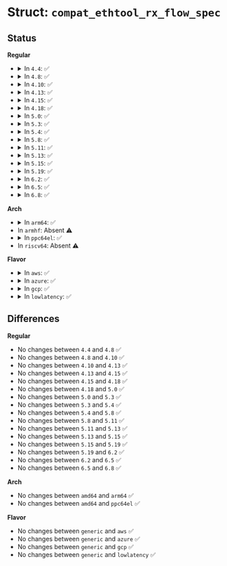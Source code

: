 # Struct: <code>compat_ethtool_rx_flow_spec</code>

## Status
<b>Regular</b>
<ul>
<li>
<details>
<summary>In <code>4.4</code>: ✅</summary>

```c
struct compat_ethtool_rx_flow_spec {
    u32 flow_type;
    union ethtool_flow_union h_u;
    struct ethtool_flow_ext h_ext;
    union ethtool_flow_union m_u;
    struct ethtool_flow_ext m_ext;
    compat_u64 ring_cookie;
    u32 location;
};
```
</details>
</li>
<li>
<details>
<summary>In <code>4.8</code>: ✅</summary>

```c
struct compat_ethtool_rx_flow_spec {
    u32 flow_type;
    union ethtool_flow_union h_u;
    struct ethtool_flow_ext h_ext;
    union ethtool_flow_union m_u;
    struct ethtool_flow_ext m_ext;
    compat_u64 ring_cookie;
    u32 location;
};
```
</details>
</li>
<li>
<details>
<summary>In <code>4.10</code>: ✅</summary>

```c
struct compat_ethtool_rx_flow_spec {
    u32 flow_type;
    union ethtool_flow_union h_u;
    struct ethtool_flow_ext h_ext;
    union ethtool_flow_union m_u;
    struct ethtool_flow_ext m_ext;
    compat_u64 ring_cookie;
    u32 location;
};
```
</details>
</li>
<li>
<details>
<summary>In <code>4.13</code>: ✅</summary>

```c
struct compat_ethtool_rx_flow_spec {
    u32 flow_type;
    union ethtool_flow_union h_u;
    struct ethtool_flow_ext h_ext;
    union ethtool_flow_union m_u;
    struct ethtool_flow_ext m_ext;
    compat_u64 ring_cookie;
    u32 location;
};
```
</details>
</li>
<li>
<details>
<summary>In <code>4.15</code>: ✅</summary>

```c
struct compat_ethtool_rx_flow_spec {
    u32 flow_type;
    union ethtool_flow_union h_u;
    struct ethtool_flow_ext h_ext;
    union ethtool_flow_union m_u;
    struct ethtool_flow_ext m_ext;
    compat_u64 ring_cookie;
    u32 location;
};
```
</details>
</li>
<li>
<details>
<summary>In <code>4.18</code>: ✅</summary>

```c
struct compat_ethtool_rx_flow_spec {
    u32 flow_type;
    union ethtool_flow_union h_u;
    struct ethtool_flow_ext h_ext;
    union ethtool_flow_union m_u;
    struct ethtool_flow_ext m_ext;
    compat_u64 ring_cookie;
    u32 location;
};
```
</details>
</li>
<li>
<details>
<summary>In <code>5.0</code>: ✅</summary>

```c
struct compat_ethtool_rx_flow_spec {
    u32 flow_type;
    union ethtool_flow_union h_u;
    struct ethtool_flow_ext h_ext;
    union ethtool_flow_union m_u;
    struct ethtool_flow_ext m_ext;
    compat_u64 ring_cookie;
    u32 location;
};
```
</details>
</li>
<li>
<details>
<summary>In <code>5.3</code>: ✅</summary>

```c
struct compat_ethtool_rx_flow_spec {
    u32 flow_type;
    union ethtool_flow_union h_u;
    struct ethtool_flow_ext h_ext;
    union ethtool_flow_union m_u;
    struct ethtool_flow_ext m_ext;
    compat_u64 ring_cookie;
    u32 location;
};
```
</details>
</li>
<li>
<details>
<summary>In <code>5.4</code>: ✅</summary>

```c
struct compat_ethtool_rx_flow_spec {
    u32 flow_type;
    union ethtool_flow_union h_u;
    struct ethtool_flow_ext h_ext;
    union ethtool_flow_union m_u;
    struct ethtool_flow_ext m_ext;
    compat_u64 ring_cookie;
    u32 location;
};
```
</details>
</li>
<li>
<details>
<summary>In <code>5.8</code>: ✅</summary>

```c
struct compat_ethtool_rx_flow_spec {
    u32 flow_type;
    union ethtool_flow_union h_u;
    struct ethtool_flow_ext h_ext;
    union ethtool_flow_union m_u;
    struct ethtool_flow_ext m_ext;
    compat_u64 ring_cookie;
    u32 location;
};
```
</details>
</li>
<li>
<details>
<summary>In <code>5.11</code>: ✅</summary>

```c
struct compat_ethtool_rx_flow_spec {
    u32 flow_type;
    union ethtool_flow_union h_u;
    struct ethtool_flow_ext h_ext;
    union ethtool_flow_union m_u;
    struct ethtool_flow_ext m_ext;
    compat_u64 ring_cookie;
    u32 location;
};
```
</details>
</li>
<li>
<details>
<summary>In <code>5.13</code>: ✅</summary>

```c
struct compat_ethtool_rx_flow_spec {
    u32 flow_type;
    union ethtool_flow_union h_u;
    struct ethtool_flow_ext h_ext;
    union ethtool_flow_union m_u;
    struct ethtool_flow_ext m_ext;
    compat_u64 ring_cookie;
    u32 location;
};
```
</details>
</li>
<li>
<details>
<summary>In <code>5.15</code>: ✅</summary>

```c
struct compat_ethtool_rx_flow_spec {
    u32 flow_type;
    union ethtool_flow_union h_u;
    struct ethtool_flow_ext h_ext;
    union ethtool_flow_union m_u;
    struct ethtool_flow_ext m_ext;
    compat_u64 ring_cookie;
    u32 location;
};
```
</details>
</li>
<li>
<details>
<summary>In <code>5.19</code>: ✅</summary>

```c
struct compat_ethtool_rx_flow_spec {
    u32 flow_type;
    union ethtool_flow_union h_u;
    struct ethtool_flow_ext h_ext;
    union ethtool_flow_union m_u;
    struct ethtool_flow_ext m_ext;
    compat_u64 ring_cookie;
    u32 location;
};
```
</details>
</li>
<li>
<details>
<summary>In <code>6.2</code>: ✅</summary>

```c
struct compat_ethtool_rx_flow_spec {
    u32 flow_type;
    union ethtool_flow_union h_u;
    struct ethtool_flow_ext h_ext;
    union ethtool_flow_union m_u;
    struct ethtool_flow_ext m_ext;
    compat_u64 ring_cookie;
    u32 location;
};
```
</details>
</li>
<li>
<details>
<summary>In <code>6.5</code>: ✅</summary>

```c
struct compat_ethtool_rx_flow_spec {
    u32 flow_type;
    union ethtool_flow_union h_u;
    struct ethtool_flow_ext h_ext;
    union ethtool_flow_union m_u;
    struct ethtool_flow_ext m_ext;
    compat_u64 ring_cookie;
    u32 location;
};
```
</details>
</li>
<li>
<details>
<summary>In <code>6.8</code>: ✅</summary>

```c
struct compat_ethtool_rx_flow_spec {
    u32 flow_type;
    union ethtool_flow_union h_u;
    struct ethtool_flow_ext h_ext;
    union ethtool_flow_union m_u;
    struct ethtool_flow_ext m_ext;
    compat_u64 ring_cookie;
    u32 location;
};
```
</details>
</li>
</ul>
<b>Arch</b>
<ul>
<li>
<details>
<summary>In <code>arm64</code>: ✅</summary>

```c
struct compat_ethtool_rx_flow_spec {
    u32 flow_type;
    union ethtool_flow_union h_u;
    struct ethtool_flow_ext h_ext;
    union ethtool_flow_union m_u;
    struct ethtool_flow_ext m_ext;
    compat_u64 ring_cookie;
    u32 location;
};
```
</details>
</li>
<li>
In <code>armhf</code>: Absent ⚠️
</li>
<li>
<details>
<summary>In <code>ppc64el</code>: ✅</summary>

```c
struct compat_ethtool_rx_flow_spec {
    u32 flow_type;
    union ethtool_flow_union h_u;
    struct ethtool_flow_ext h_ext;
    union ethtool_flow_union m_u;
    struct ethtool_flow_ext m_ext;
    compat_u64 ring_cookie;
    u32 location;
};
```
</details>
</li>
<li>
In <code>riscv64</code>: Absent ⚠️
</li>
</ul>
<b>Flavor</b>
<ul>
<li>
<details>
<summary>In <code>aws</code>: ✅</summary>

```c
struct compat_ethtool_rx_flow_spec {
    u32 flow_type;
    union ethtool_flow_union h_u;
    struct ethtool_flow_ext h_ext;
    union ethtool_flow_union m_u;
    struct ethtool_flow_ext m_ext;
    compat_u64 ring_cookie;
    u32 location;
};
```
</details>
</li>
<li>
<details>
<summary>In <code>azure</code>: ✅</summary>

```c
struct compat_ethtool_rx_flow_spec {
    u32 flow_type;
    union ethtool_flow_union h_u;
    struct ethtool_flow_ext h_ext;
    union ethtool_flow_union m_u;
    struct ethtool_flow_ext m_ext;
    compat_u64 ring_cookie;
    u32 location;
};
```
</details>
</li>
<li>
<details>
<summary>In <code>gcp</code>: ✅</summary>

```c
struct compat_ethtool_rx_flow_spec {
    u32 flow_type;
    union ethtool_flow_union h_u;
    struct ethtool_flow_ext h_ext;
    union ethtool_flow_union m_u;
    struct ethtool_flow_ext m_ext;
    compat_u64 ring_cookie;
    u32 location;
};
```
</details>
</li>
<li>
<details>
<summary>In <code>lowlatency</code>: ✅</summary>

```c
struct compat_ethtool_rx_flow_spec {
    u32 flow_type;
    union ethtool_flow_union h_u;
    struct ethtool_flow_ext h_ext;
    union ethtool_flow_union m_u;
    struct ethtool_flow_ext m_ext;
    compat_u64 ring_cookie;
    u32 location;
};
```
</details>
</li>
</ul>

## Differences
<b>Regular</b>
<ul>
<li>
No changes between <code>4.4</code> and <code>4.8</code> ✅
</li>
<li>
No changes between <code>4.8</code> and <code>4.10</code> ✅
</li>
<li>
No changes between <code>4.10</code> and <code>4.13</code> ✅
</li>
<li>
No changes between <code>4.13</code> and <code>4.15</code> ✅
</li>
<li>
No changes between <code>4.15</code> and <code>4.18</code> ✅
</li>
<li>
No changes between <code>4.18</code> and <code>5.0</code> ✅
</li>
<li>
No changes between <code>5.0</code> and <code>5.3</code> ✅
</li>
<li>
No changes between <code>5.3</code> and <code>5.4</code> ✅
</li>
<li>
No changes between <code>5.4</code> and <code>5.8</code> ✅
</li>
<li>
No changes between <code>5.8</code> and <code>5.11</code> ✅
</li>
<li>
No changes between <code>5.11</code> and <code>5.13</code> ✅
</li>
<li>
No changes between <code>5.13</code> and <code>5.15</code> ✅
</li>
<li>
No changes between <code>5.15</code> and <code>5.19</code> ✅
</li>
<li>
No changes between <code>5.19</code> and <code>6.2</code> ✅
</li>
<li>
No changes between <code>6.2</code> and <code>6.5</code> ✅
</li>
<li>
No changes between <code>6.5</code> and <code>6.8</code> ✅
</li>
</ul>
<b>Arch</b>
<ul>
<li>
No changes between <code>amd64</code> and <code>arm64</code> ✅
</li>
<li>
No changes between <code>amd64</code> and <code>ppc64el</code> ✅
</li>
</ul>
<b>Flavor</b>
<ul>
<li>
No changes between <code>generic</code> and <code>aws</code> ✅
</li>
<li>
No changes between <code>generic</code> and <code>azure</code> ✅
</li>
<li>
No changes between <code>generic</code> and <code>gcp</code> ✅
</li>
<li>
No changes between <code>generic</code> and <code>lowlatency</code> ✅
</li>
</ul>
